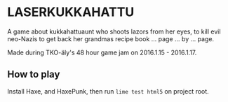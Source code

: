 # LASERKUKKAHATTU

A game about kukkahattuaunt who shoots lazors from her eyes, to kill evil neo-Nazis to get back her grandmas recipe book ... page ... by ... page.

Made during TKO-äly's 48 hour game jam on 2016.1.15 - 2016.1.17.

## How to play

Install Haxe, and HaxePunk, then run `lime test html5` on project root.